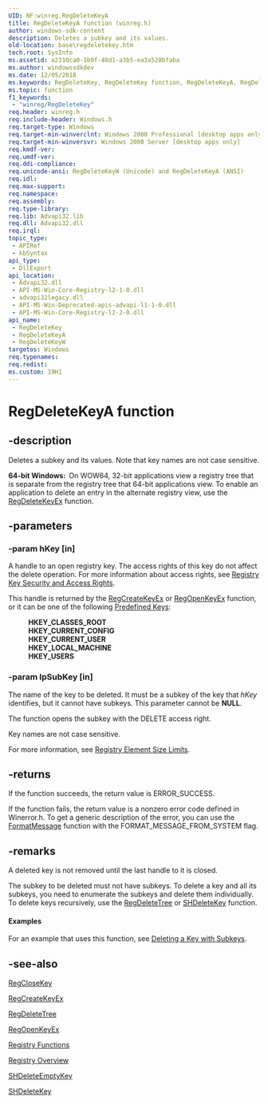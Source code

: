 ```yaml
---
UID: NF:winreg.RegDeleteKeyA
title: RegDeleteKeyA function (winreg.h)
author: windows-sdk-content
description: Deletes a subkey and its values.
old-location: base\regdeletekey.htm
tech.root: SysInfo
ms.assetid: a2310ca0-1b9f-48d1-a3b5-ea3a528bfaba
ms.author: windowssdkdev
ms.date: 12/05/2018
ms.keywords: RegDeleteKey, RegDeleteKey function, RegDeleteKeyA, RegDeleteKeyW, _win32_regdeletekey, base.regdeletekey, winreg/RegDeleteKey, winreg/RegDeleteKeyA, winreg/RegDeleteKeyW
ms.topic: function
f1_keywords: 
 - "winreg/RegDeleteKey"
req.header: winreg.h
req.include-header: Windows.h
req.target-type: Windows
req.target-min-winverclnt: Windows 2000 Professional [desktop apps only]
req.target-min-winversvr: Windows 2000 Server [desktop apps only]
req.kmdf-ver: 
req.umdf-ver: 
req.ddi-compliance: 
req.unicode-ansi: RegDeleteKeyW (Unicode) and RegDeleteKeyA (ANSI)
req.idl: 
req.max-support: 
req.namespace: 
req.assembly: 
req.type-library: 
req.lib: Advapi32.lib
req.dll: Advapi32.dll
req.irql: 
topic_type:
 - APIRef
 - kbSyntax
api_type:
 - DllExport
api_location:
 - Advapi32.dll
 - API-MS-Win-Core-Registry-l2-1-0.dll
 - advapi32legacy.dll
 - API-MS-Win-Deprecated-apis-advapi-l1-1-0.dll
 - API-MS-Win-Core-Registry-l2-2-0.dll
api_name:
 - RegDeleteKey
 - RegDeleteKeyA
 - RegDeleteKeyW
targetos: Windows
req.typenames: 
req.redist: 
ms.custom: 19H1
---
```


# RegDeleteKeyA function


## -description


Deletes a subkey and its values. Note that key names are not case sensitive.

<b>64-bit Windows:  </b>On WOW64, 32-bit applications view a registry tree that is separate from the registry tree that 64-bit applications view. To enable an application to delete an entry in the alternate registry view, use the <a href="https://docs.microsoft.com/windows/desktop/api/winreg/nf-winreg-regdeletekeyexa">RegDeleteKeyEx</a> function.


## -parameters




### -param hKey [in]

A handle to an open registry key. The access rights of this key do not affect the delete operation. For more information about access rights, see 
<a href="https://docs.microsoft.com/windows/desktop/SysInfo/registry-key-security-and-access-rights">Registry Key Security and Access Rights</a>.

This handle is returned by the 
<a href="https://docs.microsoft.com/windows/desktop/api/winreg/nf-winreg-regcreatekeyexa">RegCreateKeyEx</a> or 
<a href="https://docs.microsoft.com/windows/desktop/api/winreg/nf-winreg-regopenkeyexa">RegOpenKeyEx</a> function, or it can be one of the following 
<a href="https://docs.microsoft.com/windows/desktop/SysInfo/predefined-keys">Predefined Keys</a>:<dl>
<dd><b>HKEY_CLASSES_ROOT</b></dd>
<dd><b>HKEY_CURRENT_CONFIG</b></dd>
<dd><b>HKEY_CURRENT_USER</b></dd>
<dd><b>HKEY_LOCAL_MACHINE</b></dd>
<dd><b>HKEY_USERS</b></dd>
</dl>



### -param lpSubKey [in]

The name of the key to be deleted. It must be a subkey of the key that <i>hKey</i> identifies, but it cannot have subkeys. This parameter cannot be <b>NULL</b>.

The function opens the subkey with the DELETE access right. 

Key names are not case sensitive.

For more information, see 
<a href="https://docs.microsoft.com/windows/desktop/SysInfo/registry-element-size-limits">Registry Element Size Limits</a>.


## -returns



If the function succeeds, the return value is ERROR_SUCCESS.

If the function fails, the return value is a nonzero error code defined in Winerror.h. To get a generic description of the error, you can use the 
<a href="https://docs.microsoft.com/windows/desktop/api/winbase/nf-winbase-formatmessage">FormatMessage</a> function with the FORMAT_MESSAGE_FROM_SYSTEM flag.




## -remarks



A deleted key is not removed until the last handle to it is closed.

The subkey to be deleted must not have subkeys. To delete a key and all its subkeys, you need to enumerate the subkeys and delete them individually. To delete keys recursively, use the 
<a href="https://docs.microsoft.com/windows/desktop/api/winreg/nf-winreg-regdeletetreea">RegDeleteTree</a> or <a href="https://docs.microsoft.com/windows/desktop/api/shlwapi/nf-shlwapi-shdeletekeya">SHDeleteKey</a> function.


#### Examples

For an example that uses this function, see <a href="https://docs.microsoft.com/windows/desktop/SysInfo/deleting-a-key-with-subkeys">Deleting a Key with Subkeys</a>.

<div class="code"></div>



## -see-also




<a href="https://docs.microsoft.com/windows/desktop/api/winreg/nf-winreg-regclosekey">RegCloseKey</a>



<a href="https://docs.microsoft.com/windows/desktop/api/winreg/nf-winreg-regcreatekeyexa">RegCreateKeyEx</a>



<a href="https://docs.microsoft.com/windows/desktop/api/winreg/nf-winreg-regdeletetreea">RegDeleteTree</a>



<a href="https://docs.microsoft.com/windows/desktop/api/winreg/nf-winreg-regopenkeyexa">RegOpenKeyEx</a>



<a href="https://docs.microsoft.com/windows/desktop/SysInfo/registry-functions">Registry Functions</a>



<a href="https://docs.microsoft.com/windows/desktop/SysInfo/registry">Registry Overview</a>



<a href="https://docs.microsoft.com/windows/desktop/api/shlwapi/nf-shlwapi-shdeleteemptykeya">SHDeleteEmptyKey</a>



<a href="https://docs.microsoft.com/windows/desktop/api/shlwapi/nf-shlwapi-shdeletekeya">SHDeleteKey</a>
 

 

